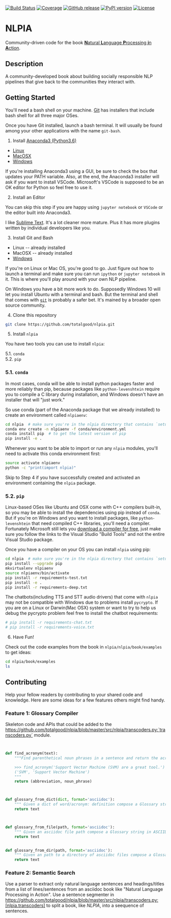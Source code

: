 [![Build Status](https://travis-ci.org/totalgood/nlpia.svg?branch=master)](https://travis-ci.org/totalgood/nlpia) 
[![Coverage](https://codecov.io/gh/totalgood/nlpia/branch/master/graph/badge.svg)](https://codecov.io/gh/totalgood/nlpia) 
[![GitHub release](https://img.shields.io/github/release/totalgood/nlpia.svg)](https://github.com/totalgood/nlpia/releases/latest)
[![PyPI version](https://img.shields.io/pypi/pyversions/nlpia.svg)](https://pypi.org/project/nlpia/)
[![License](https://img.shields.io/pypi/l/nlpia.svg)](https://pypi.python.org/pypi/nlpia/)

<!---
Some more badges from grakn.ai and search of github markdown files

### downloads are no longer provided by pypi: https://mail.python.org/pipermail/distutils-sig/2016-May/028986.html
[![PyPI Package monthly downloads](https://img.shields.io/pypi/dm/nlpia.svg?style=flat)](https://pypi.python.org/pypi/nlpia


[![GitHub release](https://img.shields.io/github/release/graknlabs/grakn.svg)](https://github.com/graknlabs/grakn/releases/latest)
[![Build Status](https://travis-ci.org/graknlabs/grakn.svg?branch=internal)](https://travis-ci.org/graknlabs/grakn)
[![Slack Status](http://totalgood.herokuapp.com/badge.svg)](https://totalgood.com/slack)
[![Stack Overflow][stackoverflow-shield]][stackoverflow-link]
[![Download count](https://img.shields.io/github/downloads/graknlabs/grakn/total.svg)](https://grakn.ai/download)
---
[![Static Bugs](https://sonarcloud.io/api/project_badges/measure?project=ai.grakn%3Agrakn&metric=bugs)](https://sonarcloud.io/dashboard?id=ai.grakn%3Agrakn)
[![Code Smells](https://sonarcloud.io/api/project_badges/measure?project=ai.grakn%3Agrakn&metric=code_smells)](https://sonarcloud.io/dashboard?id=ai.grakn%3Agrakn)
[![Duplicated Code](https://sonarcloud.io/api/project_badges/measure?project=ai.grakn%3Agrakn&metric=duplicated_lines_density)](https://sonarcloud.io/dashboard?id=ai.grakn%3Agrakn)

[stackoverflow-shield]: https://img.shields.io/badge/stackoverflow-grakn-blue.svg
[stackoverflow-link]: https://stackoverflow.com/questions/tagged/grakn
--->

# NLPIA

Community-driven code for the book [**N**atural **L**anguage **P**rocessing **i**n **A**ction](https://bit.ly/nlpiabook).

## Description

A community-developed book about building socially responsible NLP pipelines that give back to the communities they interact with.

## Getting Started

You'll need a bash shell on your machine. 
[Git](https://git-scm.com/downloads) has installers that include bash shell for all three major OSes. 

Once you have Git installed, launch a bash terminal. 
It will usually be found among your other applications with the name `git-bash`. 


1. Install [Anaconda3 (Python3.6)](https://docs.anaconda.com/anaconda/install/)

* [Linux](https://repo.anaconda.com/archive/Anaconda3-5.2.0-Linux-x86_64.sh)
* [MacOSX](https://repo.anaconda.com/archive/Anaconda3-5.2.0-MacOSX-x86_64.pkg)
* [Windows](https://repo.anaconda.com/archive/Anaconda3-5.2.0-Windows-x86_64.exe)

If you're installing Anaconda3 using a GUI, be sure to check the box that updates your PATH variable. 
Also, at the end, the Anaconda3 installer will ask if you want to install VSCode. 
Microsoft's VSCode is supposed to be an OK editor for Python so feel free to use it. 

2. Install an Editor

You can skip this step if you are happy using `jupyter notebook` or `VSCode` or the editor built into Anaconda3. 

I like [Sublime Text](https://www.sublimetext.com/3). 
It's a lot cleaner more mature. 
Plus it has more plugins written by individual developers like you.

3. Install Git and Bash

* Linux -- already installed
* MacOSX -- already installed
* [Windows](https://git-scm.com/downloads)

If you're on Linux or Mac OS, you're good to go. Just figure out how to launch a terminal and make sure you can run `ipython` or `jupyter notebook` in it. This is where you'll play around with your own NLP pipeline. 

On Windows you have a bit more work to do. Supposedly Windows 10 will let you install Ubuntu with a terminal and bash. But the terminal and shell that comes with [`git`](https://git-scm.com/downloads) is probably a safer bet. It's mained by a broader open source community.

4. Clone this repository

```bash
git clone https://github.com/totalgood/nlpia.git
```

5. Install `nlpia` 

You have two tools you can use to install `nlpia`:

5.1. `conda`  
5.2. `pip`  


### 5.1. `conda`

In most cases, conda will be able to install python packages faster and more reliably than pip, because packages like `python-levenshtein` require you to compile a C library during installation, and Windows doesn't have an installer that will "just work."

So use conda (part of the Anaconda package that we already installed) to create an environment called `nlpiaenv`:

```bash
cd nlpia  # make sure you're in the nlpia directory that contains `setup.py`
conda env create -n nlpiaenv -f conda/environment.yml
conda install pip  # to get the latest version of pip
pip install -e .
```

Whenever you want to be able to import or run any `nlpia` modules, you'll need to activate this conda environment first:

```bash
source activate nlpiaenv
python -c "print(import nlpia)"
```


Skip to Step 4 if you have successfully created and activated an environment containing the `nlpia` package.

### 5.2. `pip`

Linux-based OSes like Ubuntu and OSX come with C++ compilers built-in, so you may be able to install the dependencies using pip instead of `conda`. 
But if you're on Windows and you want to install packages, like `python-levenshtein` that need compiled C++ libraries, you'll need a compiler. 
Fortunately Microsoft still lets you [download a compiler for free](https://wiki.python.org/moin/WindowsCompilers#Microsoft_Visual_C.2B-.2B-_14.0_standalone:_Visual_C.2B-.2B-_Build_Tools_2015_.28x86.2C_x64.2C_ARM.29), just make sure you follow the links to the Visual Studio "Build Tools" and not the entire Visual Studio package.

Once you have a compiler on your OS you can install `nlpia` using pip:

```bash
cd nlpia  # make sure you're in the nlpia directory that contains `setup.py`
pip install --upgrade pip
mkvirtualenv nlpiaenv
source nlpiaenv/bin/activate
pip install -r requirements-test.txt
pip install -e .
pip install -r requirements-deep.txt
```

The chatbots(including TTS and STT audio drivers) that come with `nlpia` may not be compatible with Windows due to problems install `pycrypto`.
If you are on a Linux or Darwin(Mac OSX) system or want to try to help us debug the pycrypto problem feel free to install the chatbot requirements:

```bash
# pip install -r requirements-chat.txt
# pip install -r requirements-voice.txt
```


6. Have Fun!

Check out the code examples from the book in `nlpia/nlpia/book/examples` to get ideas:

```bash
cd nlpia/book/examples
ls
```

## Contributing

Help your fellow readers by contributing to your shared code and knowledge.
Here are some ideas for a few features others might find handy.

### Feature 1: Glossary Compiler

Skeleton code and APIs that could be added to the https://github.com/totalgood/nlpia/blob/master/src/nlpia/transcoders.py:`transcoders.py` module.


```python


def find_acronym(text):
    """Find parenthetical noun phrases in a sentence and return the acronym/abbreviation/term as a pair of strings.

    >>> find_acronym('Support Vector Machine (SVM) are a great tool.')
    ('SVM', 'Support Vector Machine')
    """
    return (abbreviation, noun_phrase)


```

```python


def glossary_from_dict(dict, format='asciidoc'):
    """ Given a dict of word/acronym: definition compose a Glossary string in ASCIIDOC format """
    return text


```

```python


def glossary_from_file(path, format='asciidoc'):
    """ Given an asciidoc file path compose a Glossary string in ASCIIDOC format """
    return text


def glossary_from_dir(path, format='asciidoc'):
    """ Given an path to a directory of asciidoc files compose a Glossary string in ASCIIDOC format """
    return text


```

### Feature 2: Semantic Search

Use a parser to extract only natural language sentences and headings/titles from a list of lines/sentences from an asciidoc book like "Natural Language Processing in Action".
Use a sentence segmenter in https://github.com/totalgood/nlpia/blob/master/src/nlpia/transcoders.py:[nlpia.transcoders] to split a book, like _NLPIA_, into a seequence of sentences.




